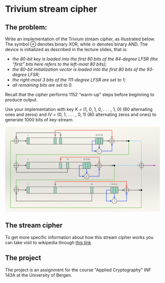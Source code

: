 # Trivium stream cipher

## The problem:
Write an implementation of the Trivium stream cipher, as
illustrated below. The symbol ⊕ denotes binary XOR, while ⊙ denotes binary
AND. The device is initialized as described in the lecture slides, that is:

 * _the 80-bit key is loaded into the first 80 bits of the 84-degree LFSR (the 
   “first” bits here refers to the left-most 80 bits);_
 * _the 80-bit initialization vector is loaded into the first 80 bits of the 93-
   degree LFSR;_
 * _the right-most 3 bits of the 111-degree LFSR are set to 1;_
 * _all remaining bits are set to 0._
 
Recall that the cipher performs 1152 “warm-up” steps before beginning to produce output.

Use your implementation with key *K* = (1, 0, 1, 0, . . . , 1, 0) (80 alternating
ones and zeros) and *IV* = (0, 1, . . . , 0, 1) (80 alternating zeros and ones) to
generate 1000 bits of key-stream.

![Trivium Visualization](./src/documents/TriviumVisualization.png)

## The stream cipher
To get more specific information about how this stream cipher works you can take visit to wikipedia through [this link](https://en.wikipedia.org/wiki/Trivium_(cipher))

## The project
The project is an assignment for the course "Applied Cryptography" INF 143A at the University of Bergen.
